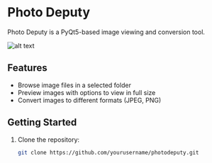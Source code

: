 # Photo Deputy

Photo Deputy is a PyQt5-based image viewing and conversion tool.

![alt text](https://i.imgur.com/3gO8Rje.png)

## Features

- Browse image files in a selected folder
- Preview images with options to view in full size
- Convert images to different formats (JPEG, PNG)

## Getting Started

1. Clone the repository:

   ```bash
   git clone https://github.com/yourusername/photodeputy.git
